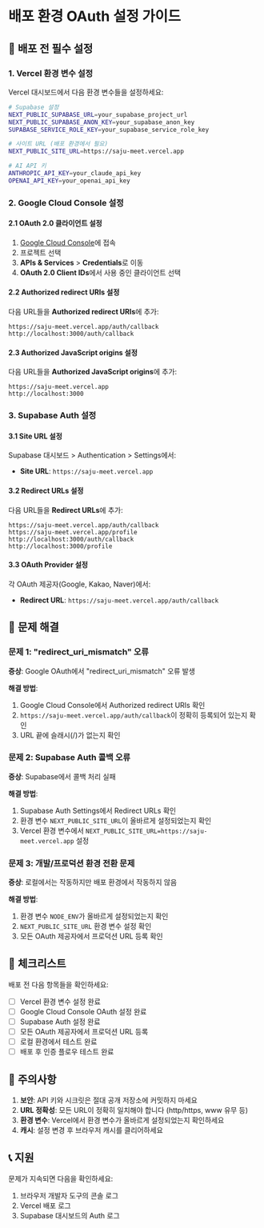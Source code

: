 # 배포 환경 OAuth 설정 가이드

## 🚀 배포 전 필수 설정

### 1. Vercel 환경 변수 설정

Vercel 대시보드에서 다음 환경 변수들을 설정하세요:

```bash
# Supabase 설정
NEXT_PUBLIC_SUPABASE_URL=your_supabase_project_url
NEXT_PUBLIC_SUPABASE_ANON_KEY=your_supabase_anon_key
SUPABASE_SERVICE_ROLE_KEY=your_supabase_service_role_key

# 사이트 URL (배포 환경에서 필요)
NEXT_PUBLIC_SITE_URL=https://saju-meet.vercel.app

# AI API 키
ANTHROPIC_API_KEY=your_claude_api_key
OPENAI_API_KEY=your_openai_api_key
```

### 2. Google Cloud Console 설정

#### 2.1 OAuth 2.0 클라이언트 설정
1. [Google Cloud Console](https://console.cloud.google.com/)에 접속
2. 프로젝트 선택
3. **APIs & Services** > **Credentials**로 이동
4. **OAuth 2.0 Client IDs**에서 사용 중인 클라이언트 선택

#### 2.2 Authorized redirect URIs 설정
다음 URL들을 **Authorized redirect URIs**에 추가:

```
https://saju-meet.vercel.app/auth/callback
http://localhost:3000/auth/callback
```

#### 2.3 Authorized JavaScript origins 설정
다음 URL들을 **Authorized JavaScript origins**에 추가:

```
https://saju-meet.vercel.app
http://localhost:3000
```

### 3. Supabase Auth 설정

#### 3.1 Site URL 설정
Supabase 대시보드 > Authentication > Settings에서:

- **Site URL**: `https://saju-meet.vercel.app`

#### 3.2 Redirect URLs 설정
다음 URL들을 **Redirect URLs**에 추가:

```
https://saju-meet.vercel.app/auth/callback
https://saju-meet.vercel.app/profile
http://localhost:3000/auth/callback
http://localhost:3000/profile
```

#### 3.3 OAuth Provider 설정
각 OAuth 제공자(Google, Kakao, Naver)에서:

- **Redirect URL**: `https://saju-meet.vercel.app/auth/callback`

## 🔧 문제 해결

### 문제 1: "redirect_uri_mismatch" 오류
**증상**: Google OAuth에서 "redirect_uri_mismatch" 오류 발생

**해결 방법**:
1. Google Cloud Console에서 Authorized redirect URIs 확인
2. `https://saju-meet.vercel.app/auth/callback`이 정확히 등록되어 있는지 확인
3. URL 끝에 슬래시(/)가 없는지 확인

### 문제 2: Supabase Auth 콜백 오류
**증상**: Supabase에서 콜백 처리 실패

**해결 방법**:
1. Supabase Auth Settings에서 Redirect URLs 확인
2. 환경 변수 `NEXT_PUBLIC_SITE_URL`이 올바르게 설정되었는지 확인
3. Vercel 환경 변수에서 `NEXT_PUBLIC_SITE_URL=https://saju-meet.vercel.app` 설정

### 문제 3: 개발/프로덕션 환경 전환 문제
**증상**: 로컬에서는 작동하지만 배포 환경에서 작동하지 않음

**해결 방법**:
1. 환경 변수 `NODE_ENV`가 올바르게 설정되었는지 확인
2. `NEXT_PUBLIC_SITE_URL` 환경 변수 설정 확인
3. 모든 OAuth 제공자에서 프로덕션 URL 등록 확인

## 📝 체크리스트

배포 전 다음 항목들을 확인하세요:

- [ ] Vercel 환경 변수 설정 완료
- [ ] Google Cloud Console OAuth 설정 완료
- [ ] Supabase Auth 설정 완료
- [ ] 모든 OAuth 제공자에서 프로덕션 URL 등록
- [ ] 로컬 환경에서 테스트 완료
- [ ] 배포 후 인증 플로우 테스트 완료

## 🚨 주의사항

1. **보안**: API 키와 시크릿은 절대 공개 저장소에 커밋하지 마세요
2. **URL 정확성**: 모든 URL이 정확히 일치해야 합니다 (http/https, www 유무 등)
3. **환경 변수**: Vercel에서 환경 변수가 올바르게 설정되었는지 확인하세요
4. **캐시**: 설정 변경 후 브라우저 캐시를 클리어하세요

## 📞 지원

문제가 지속되면 다음을 확인하세요:
1. 브라우저 개발자 도구의 콘솔 로그
2. Vercel 배포 로그
3. Supabase 대시보드의 Auth 로그
